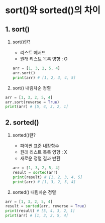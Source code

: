 # sort()와 sorted()의 차이

## 1. sort()
1. sort()란?
    - 리스트 메서드
    - 원래 리스트 목록 영향 : O
    ```python
    arr = [1, 3, 2, 5, 4]
    arr.sort()
    print(arr) # [1, 2, 3, 4, 5]
    ```

2. sort() 내림차순 정렬
```python
arr = [1, 3, 2, 5, 4]
arr.sort(reverse = True)
print(arr) # [5, 4, 3, 2, 1]
```

## 2. sorted()
1. sorted()란?
    - 파이썬 표준 내장함수
    - 원래 리스트 목록 영향 : X
    - 새로운 정렬 결과 반환
    ```python
    arr = [1, 3, 2, 5, 4]
    result = sorted(arr)
    print(result) # [1, 2, 3, 4, 5]
    print(arr) # [1, 3, 2, 5, 4]
    ```

2. sorted() 내림차순 정렬
```python
arr = [1, 3, 2, 5, 4]
result = sorted(arr, reverse = True)
print(result) # [5, 4, 3, 2, 1]
print(arr) # [1, 3, 2, 5, 4]
```